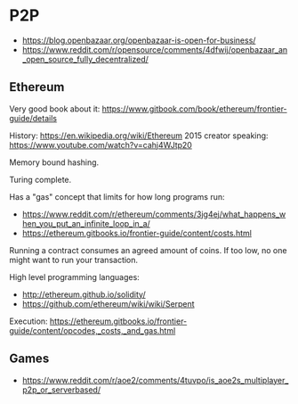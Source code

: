 # P2P

- https://blog.openbazaar.org/openbazaar-is-open-for-business/
- https://www.reddit.com/r/opensource/comments/4dfwij/openbazaar_an_open_source_fully_decentralized/

## Ethereum

Very good book about it: <https://www.gitbook.com/book/ethereum/frontier-guide/details>

History: <https://en.wikipedia.org/wiki/Ethereum> 2015 creator speaking: <https://www.youtube.com/watch?v=cahj4WJtp20>

Memory bound hashing.

Turing complete.

Has a "gas" concept that limits for how long programs run:

- <https://www.reddit.com/r/ethereum/comments/3jg4ej/what_happens_when_you_put_an_infinite_loop_in_a/>
- <https://ethereum.gitbooks.io/frontier-guide/content/costs.html>

Running a contract consumes an agreed amount of coins. If too low, no one might want to run your transaction.

High level programming languages:

- http://ethereum.github.io/solidity/
- https://github.com/ethereum/wiki/wiki/Serpent

Execution: https://ethereum.gitbooks.io/frontier-guide/content/opcodes,_costs,_and_gas.html

## Games

- <https://www.reddit.com/r/aoe2/comments/4tuvpo/is_aoe2s_multiplayer_p2p_or_serverbased/>
